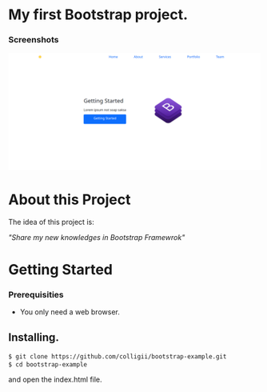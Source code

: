 # My first Bootstrap project.

### Screenshots
![Screenshot of website example](https://github.com/colligii/bootstrap-example/blob/main/bootstrap.png?raw=true)

# About this Project

The idea of this project is:

_"Share my new knowledges in Bootstrap Framewrok"_

# Getting Started

### Prerequisities

- You only need a web browser.

## Installing.

```
$ git clone https://github.com/colligii/bootstrap-example.git
$ cd bootstrap-example
```

and open the index.html file.